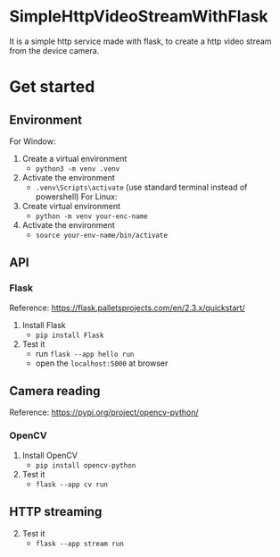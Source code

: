 # SimpleHttpVideoStreamWithFlask
It is a simple http service made with flask, to create a http video stream from the device camera.

# Get started
## Environment
For Window:
1. Create a virtual environment
    - `python3 -m venv .venv`
1. Activate the environment 
    - `.venv\Scripts\activate` (use standard terminal instead of powershell)
For Linux:
1. Create virtual environment
    - `python -m venv your-enc-name`
1. Activate the environment
    - `source your-env-name/bin/activate`

## API
### Flask
Reference: https://flask.palletsprojects.com/en/2.3.x/quickstart/
1.  Install Flask
    - `pip install Flask`
1. Test it
    - run `flask --app hello run`
    - open the `localhost:5000` at browser

## Camera reading
Reference: https://pypi.org/project/opencv-python/
### OpenCV
1. Install OpenCV
    - `pip install opencv-python`
2. Test it 
    - `flask --app cv run`

## HTTP streaming 
2. Test it 
    - `flask --app stream run`



